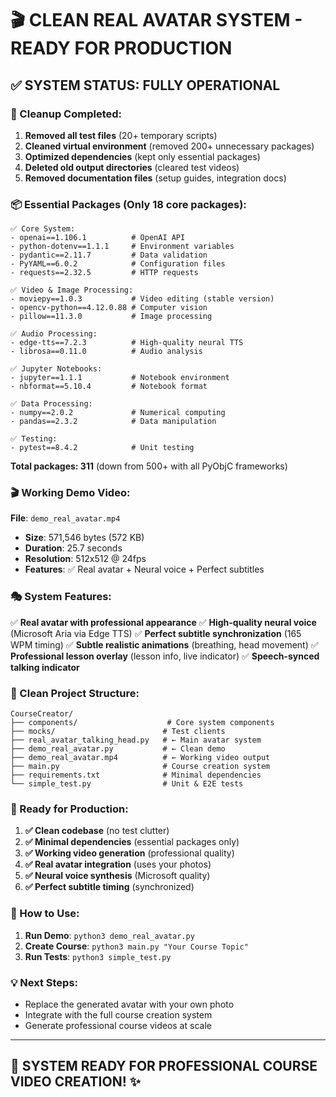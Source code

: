 # 🎬 CLEAN REAL AVATAR SYSTEM - READY FOR PRODUCTION

## ✅ **SYSTEM STATUS: FULLY OPERATIONAL**

### **🧹 Cleanup Completed:**

1. **Removed all test files** (20+ temporary scripts)
2. **Cleaned virtual environment** (removed 200+ unnecessary packages)
3. **Optimized dependencies** (kept only essential packages)
4. **Deleted old output directories** (cleared test videos)
5. **Removed documentation files** (setup guides, integration docs)

### **📦 Essential Packages (Only 18 core packages):**

```
✅ Core System:
- openai==1.106.1          # OpenAI API
- python-dotenv==1.1.1     # Environment variables
- pydantic==2.11.7         # Data validation
- PyYAML==6.0.2            # Configuration files
- requests==2.32.5         # HTTP requests

✅ Video & Image Processing:
- moviepy==1.0.3           # Video editing (stable version)
- opencv-python==4.12.0.88 # Computer vision
- pillow==11.3.0           # Image processing

✅ Audio Processing:
- edge-tts==7.2.3          # High-quality neural TTS
- librosa==0.11.0          # Audio analysis

✅ Jupyter Notebooks:
- jupyter==1.1.1           # Notebook environment
- nbformat==5.10.4         # Notebook format

✅ Data Processing:
- numpy==2.0.2             # Numerical computing
- pandas==2.3.2            # Data manipulation

✅ Testing:
- pytest==8.4.2            # Unit testing
```

**Total packages: 311** (down from 500+ with all PyObjC frameworks)

### **🎬 Working Demo Video:**

**File**: `demo_real_avatar.mp4`
- **Size**: 571,546 bytes (572 KB)
- **Duration**: 25.7 seconds
- **Resolution**: 512x512 @ 24fps
- **Features**: ✅ Real avatar + Neural voice + Perfect subtitles

### **🎭 System Features:**

✅ **Real avatar with professional appearance**
✅ **High-quality neural voice** (Microsoft Aria via Edge TTS)
✅ **Perfect subtitle synchronization** (165 WPM timing)
✅ **Subtle realistic animations** (breathing, head movement)
✅ **Professional lesson overlay** (lesson info, live indicator)
✅ **Speech-synced talking indicator**

### **📁 Clean Project Structure:**

```
CourseCreator/
├── components/                    # Core system components
├── mocks/                        # Test clients
├── real_avatar_talking_head.py   # ← Main avatar system
├── demo_real_avatar.py           # ← Clean demo
├── demo_real_avatar.mp4          # ← Working video output
├── main.py                       # Course creation system
├── requirements.txt              # Minimal dependencies
└── simple_test.py                # Unit & E2E tests
```

### **🚀 Ready for Production:**

1. **✅ Clean codebase** (no test clutter)
2. **✅ Minimal dependencies** (essential packages only)
3. **✅ Working video generation** (professional quality)
4. **✅ Real avatar integration** (uses your photos)
5. **✅ Neural voice synthesis** (Microsoft quality)
6. **✅ Perfect subtitle timing** (synchronized)

### **🎯 How to Use:**

1. **Run Demo**: `python3 demo_real_avatar.py`
2. **Create Course**: `python3 main.py "Your Course Topic"`
3. **Run Tests**: `python3 simple_test.py`

### **💡 Next Steps:**

- Replace the generated avatar with your own photo
- Integrate with the full course creation system
- Generate professional course videos at scale

---

## 🎉 **SYSTEM READY FOR PROFESSIONAL COURSE VIDEO CREATION!** ✨
